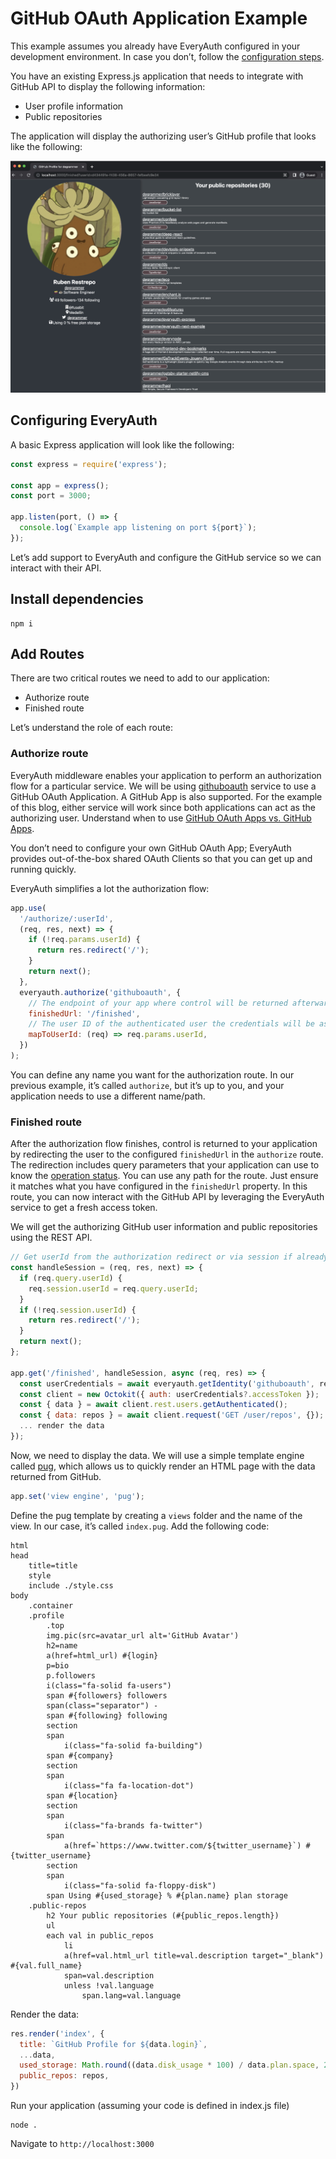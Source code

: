 # GitHub OAuth Application Example

This example assumes you already have EveryAuth configured in your development environment. In case you don’t, follow the [configuration steps](https://github.com/fusebit/everyauth-express#getting-started).

You have an existing Express.js application that needs to integrate with GitHub API to display the following information:
- User profile information
- Public repositories

The application will display the authorizing user’s GitHub profile that looks like the following:

![Screenshot demo](blog-using-github-with-everyauth.png "Screenshot demo")

## Configuring EveryAuth

A basic Express application will look like the following:

```javascript
const express = require('express');

const app = express();
const port = 3000;

app.listen(port, () => {
  console.log(`Example app listening on port ${port}`);
});
```

Let’s add support to EveryAuth and configure the GitHub service so we can interact with their API.

## Install dependencies

```shell
npm i
```

## Add Routes

There are two critical routes we need to add to our application:
- Authorize route
- Finished route

Let’s understand the role of each route:

### Authorize route

EveryAuth middleware enables your application to perform an authorization flow for a particular service. We will be using [githuboauth](https://github.com/fusebit/everyauth-express/blob/main/docs/githuboauth.md) service to use a GitHub OAuth Application. A GitHub App is also supported. For the example of this blog, either service will work since both applications can act as the authorizing user. Understand when to use [GitHub OAuth Apps vs. GitHub Apps](https://fusebit.io/blog/github-oauth-apps-vs-github-apps).

You don’t need to configure your own GitHub OAuth App; EveryAuth provides out-of-the-box shared OAuth Clients so that you can get up and running quickly.

EveryAuth simplifies a lot the authorization flow:

```javascript
app.use(
  '/authorize/:userId',
  (req, res, next) => {
    if (!req.params.userId) {
      return res.redirect('/');
    }
    return next();
  },
  everyauth.authorize('githuboauth', {
    // The endpoint of your app where control will be returned afterwards
    finishedUrl: '/finished',
    // The user ID of the authenticated user the credentials will be associated with
    mapToUserId: (req) => req.params.userId,
  })
);
```

You can define any name you want for the authorization route. In our previous example, it’s called `authorize`, but it’s up to you, and your application needs to use a different name/path. 

### Finished route

After the authorization flow finishes, control is returned to your application by redirecting the user to the configured `finishedUrl` in the `authorize` route.
The redirection includes query parameters that your application can use to know the [operation status](https://github.com/fusebit/everyauth-express#parameters---2).
You can use any path for the route. Just ensure it matches what you have configured in the `finishedUrl` property.
In this route, you can now interact with the GitHub API by leveraging the EveryAuth service to get a fresh access token.
 
We will get the authorizing GitHub user information and public repositories using the REST API.

```javascript
// Get userId from the authorization redirect or via session if already authorized.
const handleSession = (req, res, next) => {
  if (req.query.userId) {
    req.session.userId = req.query.userId;
  }
  if (!req.session.userId) {
    return res.redirect('/');
  }
  return next();
};

app.get('/finished', handleSession, async (req, res) => {
  const userCredentials = await everyauth.getIdentity('githuboauth', req.session.userId);
  const client = new Octokit({ auth: userCredentials?.accessToken });
  const { data } = await client.rest.users.getAuthenticated();
  const { data: repos } = await client.request('GET /user/repos', {});
  ... render the data
});
```

Now, we need to display the data. We will use a simple template engine called [pug](https://www.npmjs.com/package/pug), which allows us to quickly render an HTML page with the data returned from GitHub.

```javascript
app.set('view engine', 'pug');
```

Define the pug template by creating a `views` folder and the name of the view. In our case, it’s called `index.pug`. Add the following code:

```pug
html
head
    title=title
    style
    include ./style.css
body
    .container
    .profile
        .top
        img.pic(src=avatar_url alt='GitHub Avatar')
        h2=name 
        a(href=html_url) #{login}
        p=bio
        p.followers
        i(class="fa-solid fa-users")
        span #{followers} followers
        span(class="separator") -
        span #{following} following
        section
        span
            i(class="fa-solid fa-building")
        span #{company}
        section
        span
            i(class="fa fa-location-dot")
        span #{location}
        section
        span
            i(class="fa-brands fa-twitter")
        span 
            a(href=`https://www.twitter.com/${twitter_username}`) #{twitter_username}
        section
        span
            i(class="fa-solid fa-floppy-disk")
        span Using #{used_storage} % #{plan.name} plan storage
    .public-repos
        h2 Your public repositories (#{public_repos.length})
        ul
        each val in public_repos 
            li
            a(href=val.html_url title=val.description target="_blank") #{val.full_name}
            span=val.description
            unless !val.language
                span.lang=val.language

```

Render the data:

```javascript
res.render('index', {
  title: `GitHub Profile for ${data.login}`,
  ...data,
  used_storage: Math.round((data.disk_usage * 100) / data.plan.space, 2),
  public_repos: repos,
})
```

Run your application (assuming your code is defined in index.js file)

```shell
node .
```

Navigate to `http://localhost:3000`